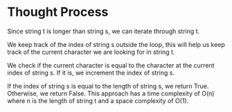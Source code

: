 # Thought Process

Since string t is longer than string s, we can iterate through string t.

We keep track of the index of string s outside the loop, this will help us keep track of the current character we are looking for in string t.

We check if the current character is equal to the character at the current index of string s. If it is, we increment the index of string s.

If the index of string s is equal to the length of string s, we return True. Otherwise, we return False. This approach has a time complexity of O(n) where n is the length of string t and a space complexity of O(1).
